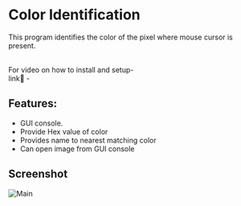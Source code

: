 # Color Identification

This program identifies the color of the pixel where mouse cursor is present.

<br>
For video on how to install and setup-<br>
link🔗 - 
<br>

## Features:
  - GUI console.
  - Provide Hex value of color
  - Provides name to nearest matching color
  - Can open image from GUI console

## Screenshot

![Main](https://github.com/RaiiSaurabh/Color_Identification/Screenshot/Screenshot.gif)